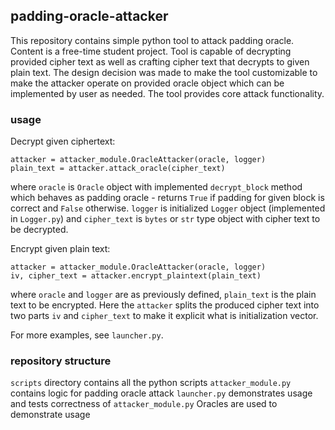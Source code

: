 ## padding-oracle-attacker
This repository contains simple python tool to attack padding oracle.
Content is a free-time student project.
Tool is capable of decrypting provided cipher text as well as crafting cipher text that decrypts to given plain text.
The design decision was made to make the tool customizable to make the attacker operate on provided oracle object which can be implemented by user as needed. The tool provides core attack functionality. 

### usage

Decrypt given ciphertext:
```
attacker = attacker_module.OracleAttacker(oracle, logger)
plain_text = attacker.attack_oracle(cipher_text)
```
where `oracle` is `Oracle` object with implemented `decrypt_block` method which behaves as padding oracle - returns `True` if padding for given block is correct and `False` otherwise. `logger` is initialized `Logger` object (implemented in `Logger.py`) and `cipher_text` is `bytes` or `str` type object with cipher text to be decrypted. 

Encrypt given plain text:
```
attacker = attacker_module.OracleAttacker(oracle, logger)
iv, cipher_text = attacker.encrypt_plaintext(plain_text)
```
where `oracle` and `logger` are as previously defined, `plain_text` is the plain text to be encrypted. Here the `attacker` splits the produced cipher text into two parts `iv` and `cipher_text` to make it explicit what is initialization vector.

For more examples, see `launcher.py`.


### repository structure
`scripts` directory contains all the python scripts
`attacker_module.py` contains logic for padding oracle attack
`launcher.py` demonstrates usage and tests correctness of `attacker_module.py`
Oracles are used to demonstrate usage
